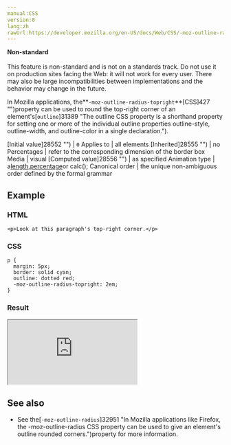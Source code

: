 ```yaml
---
manual:CSS
version:0
lang:zh
rawUrl:https://developer.mozilla.org/en-US/docs/Web/CSS/-moz-outline-radius-topright
---
```






**Non-standard**<br></br>This feature is non-standard and is not on a standards track. Do not use it on production sites facing the Web: it will not work for every user. There may also be large incompatibilities between implementations and the behavior may change in the future.





In Mozilla applications, the**`-moz-outline-radius-topright`**[CSS]427 "")property can be used to round the top-right corner of an element&#39;s[`outline`]31389 "The outline CSS property is a shorthand property for setting one or more of the individual outline properties outline-style, outline-width, and outline-color in a single declaration.").


[Initial value]28552 "") | `0` 
Applies to | all elements 
[Inherited]28555 "") | no 
Percentages | refer to the corresponding dimension of the border box 
Media | visual 
[Computed value]28556 "") | as specified 
Animation type | a[length](%4561#Interpolation "Values of the <length> CSS data type are interpolated as real, floating-point numbers."),[percentage](%4567#Interpolation "Values of the <percentage> CSS data type are interpolated as real, floating-point numbers.")or calc(); 
Canonical order | the unique non-ambiguous order defined by the formal grammar 


## Example<a name="Example"></a>

### HTML<a name="HTML"></a>

```
<p>Look at this paragraph's top-right corner.</p>
```

### CSS<a name="CSS"></a>

```
p {
  margin: 5px;
  border: solid cyan;
  outline: dotted red;
  -moz-outline-radius-topright: 2em;
}
```

### Result<a name="Result"></a>


<iframe src='https://mdn.mozillademos.org/en-US/docs/Web/CSS/-moz-outline-radius-topright$samples/Example?revision=1299455' width='null' height='null'></iframe>



## See also<a name="See_also"></a>

* See the[`-moz-outline-radius`]32951 "In Mozilla applications like Firefox, the -moz-outline-radius CSS property can be used to give an element's outline rounded corners.")property for more information.



